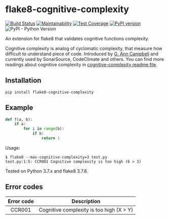 # flake8-cognitive-complexity


[![Build Status](https://travis-ci.org/Melevir/flake8-cognitive-complexity.svg?branch=master)](https://travis-ci.org/Melevir/flake8-cognitive-complexity)
[![Maintainability](https://api.codeclimate.com/v1/badges/579738d149e489c631a6/maintainability)](https://codeclimate.com/github/Melevir/flake8-cognitive-complexity/maintainability)
[![Test Coverage](https://api.codeclimate.com/v1/badges/579738d149e489c631a6/test_coverage)](https://codeclimate.com/github/Melevir/flake8-cognitive-complexity/test_coverage)
[![PyPI version](https://badge.fury.io/py/flake8-cognitive-complexity.svg)](https://badge.fury.io/py/flake8-cognitive-complexity)
![PyPI - Python Version](https://img.shields.io/pypi/pyversions/flake8-cognitive-complexity)

An extension for flake8 that validates cognitive functions complexity.

Cognitive complexity is analog of cyclomatic complexity, that measure
how difficult to understand piece of code. Introduced by [G. Ann Campbell](https://github.com/ganncamp)
and currently used by SonarSource, CodeClimate and others.
You can find more readings about cognitive complexity in
[cognitive-complexity readme file](https://github.com/Melevir/cognitive_complexity/blob/master/README.md#what-is-cognitive-complexity).



## Installation

    pip install flake8-cognitive-complexity


## Example

```python
def f(a, b):
    if a:
        for i in range(b):
            if b:
                return 1
```
Usage:

```terminal
$ flake8 --max-cognitive-complexity=3 test.py
text.py:1:5: CCR001 Cognitive complexity is too high (6 > 3)
```

Tested on Python 3.7.x and flake8 3.7.8.


## Error codes

| Error code |                     Description          |
|:----------:|:----------------------------------------:|
|   CCR001   | Cognitive complexity is too high (X > Y) |
